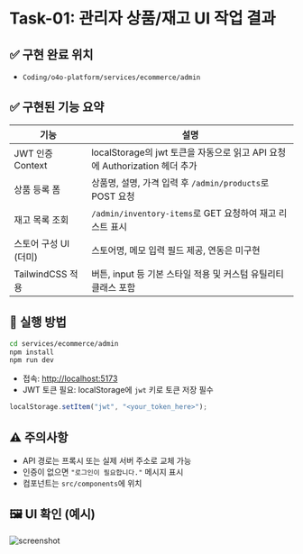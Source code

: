 # Task-01: 관리자 상품/재고 UI 작업 결과

## ✅ 구현 완료 위치
- `Coding/o4o-platform/services/ecommerce/admin`

## ✅ 구현된 기능 요약

| 기능 | 설명 |
|------|------|
| JWT 인증 Context | localStorage의 jwt 토큰을 자동으로 읽고 API 요청에 Authorization 헤더 추가 |
| 상품 등록 폼 | 상품명, 설명, 가격 입력 후 `/admin/products`로 POST 요청 |
| 재고 목록 조회 | `/admin/inventory-items`로 GET 요청하여 재고 리스트 표시 |
| 스토어 구성 UI (더미) | 스토어명, 메모 입력 필드 제공, 연동은 미구현 |
| TailwindCSS 적용 | 버튼, input 등 기본 스타일 적용 및 커스텀 유틸리티 클래스 포함 |

## 🧪 실행 방법

```bash
cd services/ecommerce/admin
npm install
npm run dev
```

- 접속: [http://localhost:5173](http://localhost:5173)
- JWT 토큰 필요: localStorage에 `jwt` 키로 토큰 저장 필수

```js
localStorage.setItem("jwt", "<your_token_here>");
```

## ⚠️ 주의사항
- API 경로는 프록시 또는 실제 서버 주소로 교체 가능
- 인증이 없으면 `"로그인이 필요합니다."` 메시지 표시
- 컴포넌트는 `src/components`에 위치

## 🖼️ UI 확인 (예시)
![screenshot](../screenshots/task-01-ui-preview.png)